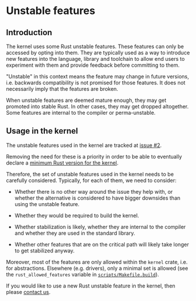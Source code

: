 # Unstable features

## Introduction

The kernel uses some Rust unstable features. These features can only be accessed by opting into them. They are typically used as a way to introduce new features into the language, library and toolchain to allow end users to experiment with them and provide feedback before committing to them.

"Unstable" in this context means the feature may change in future versions, i.e. backwards compatibility is not promised for those features. It does not necessarily imply that the features are broken.

When unstable features are deemed mature enough, they may get promoted into stable Rust. In other cases, they may get dropped altogether. Some features are internal to the compiler or perma-unstable.

## Usage in the kernel

The unstable features used in the kernel are tracked at [issue #2](https://github.com/Rust-for-Linux/linux/issues/2).

Removing the need for these is a priority in order to be able to eventually declare a [minimum Rust version for the kernel](Rust-version-policy.md).

Therefore, the set of unstable features used in the kernel needs to be carefully considered. Typically, for each of them, we need to consider:

  - Whether there is no other way around the issue they help with, or whether the alternative is considered to have bigger downsides than using the unstable feature.

  - Whether they would be required to build the kernel.

  - Whether stabilization is likely, whether they are internal to the compiler and whether they are used in the standard library.

  - Whether other features that are on the critical path will likely take longer to get stabilized anyway.

Moreover, most of the features are only allowed within the `kernel` crate, i.e. for abstractions. Elsewhere (e.g. drivers), only a minimal set is allowed (see the `rust_allowed_features` variable in [`scripts/Makefile.build`](https://git.kernel.org/pub/scm/linux/kernel/git/torvalds/linux.git/tree/scripts/Makefile.build)).

If you would like to use a new Rust unstable feature in the kernel, then please [contact us](Contact.md).
